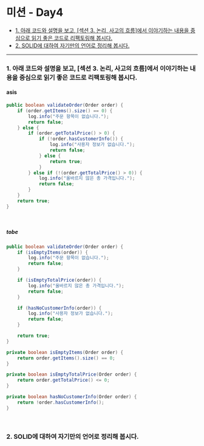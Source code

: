 # 미션 - Day4

* [1. 아래 코드와 설명을 보고, [섹션 3. 논리, 사고의 흐름]에서 이야기하는 내용을 중심으로 읽기 좋은 코드로 리팩토링해 봅시다.](#1-아래-코드와-설명을-보고-섹션-3-논리-사고의-흐름에서-이야기하는-내용을-중심으로-읽기-좋은-코드로-리팩토링해-봅시다)
* [2. SOLID에 대하여 자기만의 언어로 정리해 봅시다.](#2-solid에-대하여-자기만의-언어로-정리해-봅시다)
---
### 1. 아래 코드와 설명을 보고, [섹션 3. 논리, 사고의 흐름]에서 이야기하는 내용을 중심으로 읽기 좋은 코드로 리팩토링해 봅시다.
#### asis
```java
public boolean validateOrder(Order order) {
    if (order.getItems().size() == 0) {
        log.info("주문 항목이 없습니다.");
        return false;
    } else {
        if (order.getTotalPrice() > 0) {
            if (!order.hasCustomerInfo()) {
                log.info("사용자 정보가 없습니다.");
                return false;
            } else {
                return true;
            }
        } else if (!(order.getTotalPrice() > 0)) {
            log.info("올바르지 않은 총 가격입니다.");
            return false;
        }
    }
    return true;
}
```
<br>

##### tobe

```java
public boolean validateOrder(Order order) {
    if (isEmptyItems(order)) {
        log.info("주문 항목이 없습니다.");
        return false;
    }

    if (isEmptyTotalPrice(order)) {
        log.info("올바르지 않은 총 가격입니다.");
        return false;
    }

    if (hasNoCustomerInfo(order)) {
        log.info("사용자 정보가 없습니다.");
        return false;
    }

    return true;
}

private boolean isEmptyItems(Order order) {
    return order.getItems().size() == 0;
}

private boolean isEmptyTotalPrice(Order order) {
    return order.getTotalPrice() <= 0;
}

private boolean hasNoCustomerInfo(Order order) {
    return !order.hasCustomerInfo();
}
```

<br>

### 2. SOLID에 대하여 자기만의 언어로 정리해 봅시다.
